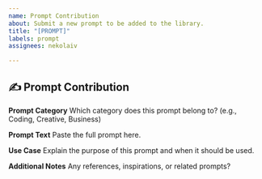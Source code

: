 ```yaml
---
name: Prompt Contribution
about: Submit a new prompt to be added to the library.
title: "[PROMPT]"
labels: prompt
assignees: nekolaiv

---
```


## ✍️ Prompt Contribution

**Prompt Category**
Which category does this prompt belong to? (e.g., Coding, Creative, Business)

**Prompt Text**
Paste the full prompt here.

**Use Case**
Explain the purpose of this prompt and when it should be used.

**Additional Notes**
Any references, inspirations, or related prompts?
